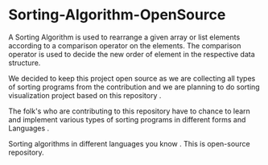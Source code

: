# Sorting-Algorithm-OpenSource

A Sorting Algorithm is used to rearrange a given array or list elements according to a comparison operator on the elements. The comparison operator is used to decide the new order of element in the respective data structure.

We decided to keep this project open source as we are collecting all types of sorting programs from the contribution and we are planning to do sorting visualization 
project based on this repository . 

The folk's who are contributing to this repository have to chance to learn and implement various types of sorting programs in different forms and Languages .


Sorting algorithms in different languages you know .
This is open-source repository.

